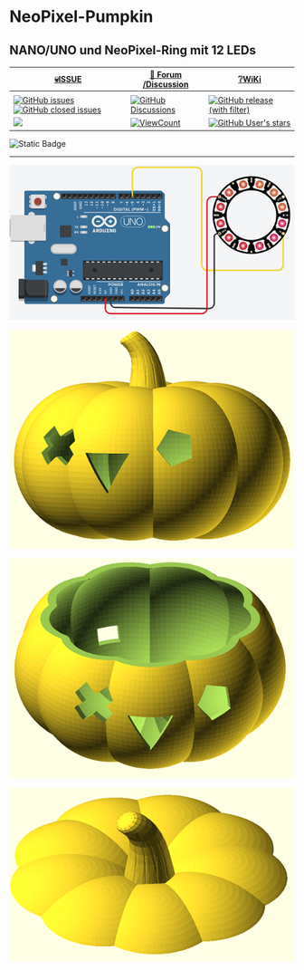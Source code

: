 
# NeoPixel-Pumpkin

## NANO/UNO und NeoPixel-Ring mit 12 LEDs 

<div align="center">

  |[:skull:ISSUE](https://github.com/frankyhub/NeoPixel-Pumpkin/issues?q=is%3Aissue)|[:speech_balloon: Forum /Discussion](https://github.com/frankyhub/NeoPixel-Pumpkin/discussions)|[:grey_question:WiKi](https://github.com/frankyhub/NeoPixel-Pumpkin/wiki)|
|--|--|--|
| | | |
|<a href="https://github.com/frankyhub/NeoPixel-Pumpkin/issues">![GitHub issues](https://img.shields.io/github/issues/frankyhub/NeoPixel-Pumpkin)![GitHub closed issues](https://img.shields.io/github/issues-closed/frankyhub/NeoPixel-Pumpkin)|<a href="https://github.com/frankyhub/NeoPixel-Pumpkin/discussions">![GitHub Discussions](https://img.shields.io/github/discussions/frankyhub/NeoPixel-Pumpkin)|<a href="https://github.com/frankyhub/NeoPixel-Pumpkin/releases">![GitHub release (with filter)](https://img.shields.io/github/v/release/frankyhub/NeoPixel-Pumpkin)|
| <a href="https://github.com/frankyhub/NeoPixel-Pumpkin/pulse" alt="Activity"><img src="https://img.shields.io/github/commit-activity/m/badges/shields" />| <a href="https://github.com/frankyhub/NeoPixel-Pumpkin/graphs/traffic"><img alt="ViewCount" src="https://views.whatilearened.today/views/github/frankyhub/github-clone-count-badge.svg">  |<a href="https://github.com/frankyhub?tab=stars"> ![GitHub User's stars](https://img.shields.io/github/stars/frankyhub)|
</div>


![Static Badge](https://img.shields.io/badge/https%3A%2F%2Fgithub.com%2Ffrankyhub%2F10?style=flat)





---

![Bild](pic/Schaltung.png)

![Bild](pic/pumpkin.png)

![Bild](pic/pumpkin_body.png)



![Bild](pic/pumpkin_top.png)


